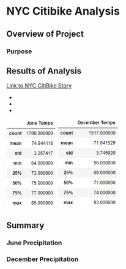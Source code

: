 # NYC Citibike Analysis

## Overview of Project



### Purpose



## Results of Analysis

[Link to NYC CitiBike Story](https://public.tableau.com/app/profile/pritpal.sidhu/viz/NYC-Citibike-Challenge_16557627335780/CitibikeUseageinNYC)

* 

* 

* 

!["June Temps"](https://github.com/psidhu42/surfs-up/blob/main/resources/june_temps.PNG) !["December Temps"](https://github.com/psidhu42/surfs-up/blob/main/resources/dec_temps.PNG)

## Summary



### June Precipitation



### December Precipitation

